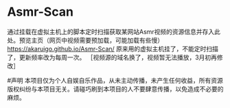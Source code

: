 # Asmr-Scan
通过挂载在虚拟主机上的脚本定时扫描获取某网站Asmr视频的资源信息并存入此处。预览主页（网页中视频需要预加载，可能加载有些慢）
https://akaruigo.github.io/Asmr-Scan/
原来用的虚拟主机挂了，不能定时扫描了，更新频率改为每周一次。
［视频源的域名换了，视频暂无法播放，3月初再修改］

#声明
本项目仅为个人自娱自乐作品，从未主动传播，未产生任何收益，所有资源版权纠纷与本项目无关。请碰巧刷到本项目的人不要肆意传播，以免造成不必要的麻烦。
